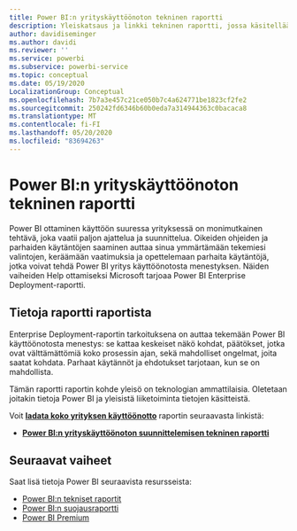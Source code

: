 ```yaml
---
title: Power BI:n yrityskäyttöönoton tekninen raportti
description: Yleiskatsaus ja linkki tekninen raportti, jossa käsitellään Power BI käyttöönottojen parhaita käytäntöjä yrityksessä
author: davidiseminger
ms.author: davidi
ms.reviewer: ''
ms.service: powerbi
ms.subservice: powerbi-service
ms.topic: conceptual
ms.date: 05/19/2020
LocalizationGroup: Conceptual
ms.openlocfilehash: 7b7a3e457c21ce050b7c4a624771be1823cf2fe2
ms.sourcegitcommit: 250242fd6346b60b0eda7a314944363c0bacaca8
ms.translationtype: MT
ms.contentlocale: fi-FI
ms.lasthandoff: 05/20/2020
ms.locfileid: "83694263"
---
```

# <a name="power-bi-enterprise-deployment-whitepaper"></a>Power BI:n yrityskäyttöönoton tekninen raportti

Power BI ottaminen käyttöön suuressa yrityksessä on monimutkainen tehtävä, joka vaatii paljon ajattelua ja suunnittelua. Oikeiden ohjeiden ja parhaiden käytäntöjen saaminen auttaa sinua ymmärtämään tekemiesi valintojen, keräämään vaatimuksia ja opettelemaan parhaita käytäntöjä, jotka voivat tehdä Power BI yritys käyttöönotosta menestyksen. Näiden vaiheiden Help ottamiseksi Microsoft tarjoaa Power BI Enterprise Deployment-raportti.

## <a name="about-the-whitepaper"></a>Tietoja raportti raportista
Enterprise Deployment-raportin tarkoituksena on auttaa tekemään Power BI käyttöönotosta menestys: se kattaa keskeiset näkö kohdat, päätökset, jotka ovat välttämättömiä koko prosessin ajan, sekä mahdolliset ongelmat, joita saatat kohdata. Parhaat käytännöt ja ehdotukset tarjotaan, kun se on mahdollista.

Tämän raportti raportin kohde yleisö on teknologian ammattilaisia. Oletetaan joitakin tietoja Power BI ja yleisistä liiketoiminta tietojen käsitteistä.

Voit [**ladata koko yrityksen käyttöönotto**](https://aka.ms/PBIEnterpriseDeploymentWP) raportin seuraavasta linkistä: 

* [**Power BI:n yrityskäyttöönoton suunnittelemisen tekninen raportti**](https://aka.ms/PBIEnterpriseDeploymentWP)

## <a name="next-steps"></a>Seuraavat vaiheet

Saat lisä tietoja Power BI seuraavista resursseista:

- [Power BI:n tekniset raportit](whitepapers.md)
- [Power BI:n suojausraportti](whitepaper-powerbi-security.md)
- [Power BI Premium](https://aka.ms/pbipremiumwhitepaper)

